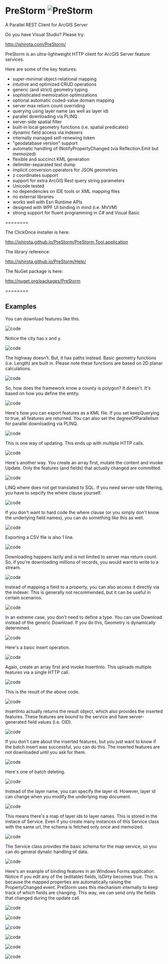 PreStorm ![PreStorm](http://jshirota.com/PreStorm/PreStorm.png "PreStorm")
========

A Parallel REST Client for ArcGIS Server

Do you have Visual Studio?  Please try:

http://jshirota.com/PreStorm/

PreStorm is an ultra-lightweight HTTP client for ArcGIS Server feature services.

Here are some of the key features:

- super-minimal object-relational mapping
- intuitive and optimized CRUD operations
- generic (and strict) geometry typing
- sophisticated memoization optimizations
- optional automatic coded-value domain mapping
- server max return count overriding
- querying using layer name (as well as layer id)
- parallel downloading via PLINQ
- server-side spatial filter
- built-in local geometry functions (i.e. spatial predicates)
- dynamic field access via indexers
- internally managed self-renewing token
- "geodatabase version" support
- automatic handling of INotifyPropertyChanged (via Reflection.Emit but memoized)
- flexible and succinct KML generation
- delimiter-separated text dump
- implicit conversion operators for JSON geometries
- z coordinates support
- support for extra ArcGIS Rest query string parameters
- Unicode tested
- no dependencies on IDE tools or XML mapping files
- no external libraries
- works well with Esri Runtime APIs
- designed with WPF UI binding in mind (i.e. MVVM)
- strong support for fluent programming in C# and Visual Basic

========

The ClickOnce installer is here:

http://jshirota.github.io/PreStorm/PreStorm.Tool.application

The library reference:

http://jshirota.github.io/PreStorm/Help/

The NuGet package is here:

http://nuget.org/packages/PreStorm

========

## Examples

You can download features like this.

![code](/images/p01.png)

Notice the city has x and y.

![code](/images/p02.png)

The highway doesn't.  But, it has paths instead.  Basic geometry functions (i.e. Length) are built in.  Please note these functions are based on 2D planar calculations.

![code](/images/p03.png)

So, how does the framework know a county is polygon?  It doesn't.  It's based on how you define the entity.

![code](/images/p04.png)

Here's how you can export features as a KML file.  If you set keepQuerying to true, all features are returned.  You can also set the degreeOfParallelism for parallel downloading via PLINQ.

![code](/images/p05.png)

This is one way of updating.  This ends up with multiple HTTP calls.

![code](/images/p06.png)

Here's another way.  You create an array first, mutate the content and invoke Update.  Only the features (and fields) that actually changed are committed.

![code](/images/p07.png)

LINQ where does not get translated to SQL.  If you need server-side filtering, you have to sepcify the where clause yourself.

![code](/images/p08.png)

If you don't want to hard code the where clause (or you simply don't know the underlying field names), you can do something like this as well.

![code](/images/p09.png)

Exporting a CSV file is also 1 line.

![code](/images/p10.png)

Downloading happens lazily and is not limited to server max return count.  So, if you're downloading millions of records, you would want to write to a stream.

![code](/images/p11.png)

Instead of mapping a field to a property, you can also access it directly via the indexer.  This is generally not recommended, but it can be useful in certain scenarios.

![code](/images/p12.png)

In an extreme case, you don't need to define a type.  You can use Download instead of the generic Download<T>.  If you do this, Geometry is dynamically determined.

![code](/images/p13.png)

Here's a basic insert operation.

![code](/images/p14.png)

Again, create an array first and invoke InsertInto.  This uploads multiple features via a single HTTP call.

![code](/images/p15.png)

This is the result of the above code.

![code](/images/p16.png)

InsertInto actually returns the result object, which also provides the inserted features.  These features are bound to the service and have server-generated field values (i.e. OID).

![code](/images/p17.png)

If you don't care about the inserted features, but you just want to know if the batch insert was successful, you can do this.  The inserted features are not downloaded until you ask for them.

![code](/images/p18.png)

Here's one of batch deleting.

![code](/images/p19.png)

Instead of the layer name, you can specify the layer id.  However, layer id can change when you modify the underlying map document.

![code](/images/p20.png)

This means there's a map of layer ids to layer names.  This is stored in the instace of Service.  Even if you create many instances of this Service class with the same url, the schema is fetched only once and memoized.

![code](/images/p21.png)

The Service class provides the basic schema for the map service, so you can do general dynalic handling of data.

![code](/images/p22.png)

Here's an example of binding features in an Windows Forms application.  Notice if you edit any of the (editable) fields, IsDirty becomes true.  This is because the mapped properties are automatically raising the PropertyChanged event.  PreStorm uses this mechanism internally to keep track of which fields are changing.  This way, we can send only the fields that changed during the update call.

![code](/images/p23.png)



![code](/images/p24.png)

![code](/images/p25.png)

![code](/images/p26.png)

![code](/images/p27.png)

![code](/images/p28.png)
